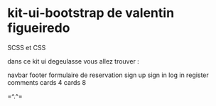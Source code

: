 # kit-ui-bootstrap de valentin figueiredo
SCSS et CSS

dans ce kit ui degeulasse vous allez trouver : 

navbar
footer
formulaire de reservation
sign up
sign in
log in
register
comments
cards 4
cards 8


=^.^=
